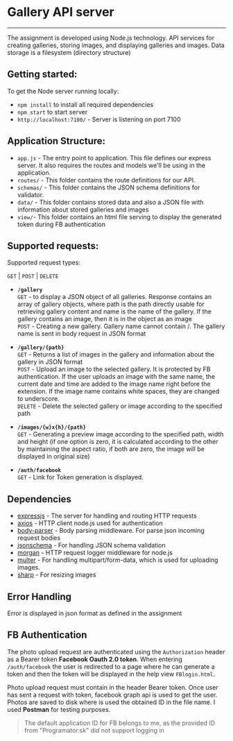 # Gallery API server
----
  The assignment is developed using Node.js technology. API services for creating galleries, storing images, and displaying galleries and images. Data storage is a filesystem (directory structure)

## Getting started:

To get the Node server running locally:

- `npm install` to install all required dependencies
- `npm start` to start server
- `http://localhost:7100/` - Server is listening on port 7100

## Application Structure:

- `app.js` - The entry point to application. This file defines our express server. It also requires the routes and models we'll be using in the application.
- `routes/` - This folder contains the route definitions for our API.
- `schemas/` - This folder contains the JSON schema definitions for validator.
- `data/` - This folder contains stored data and also a JSON file with information about stored galleries and images
- `view/`- This folder contains an html file serving to display the generated token during FB authentication

## Supported requests:
  
  Supported request types:

  `GET` | `POST` | `DELETE`

  * **`/gallery`**  
   `GET` - to display a JSON object of all galleries. Response contains an array of gallery objects, where path is the path directly usable for retrieving gallery content and name is the name of the gallery. If the gallery contains an image, then it is in the object as an image  
   `POST` - Creating a new gallery. Gallery name cannot contain /. The gallery name is sent in body request in JSON format
  
  * **`/gallery/{path}`**  
    `GET` - Returns a list of images in the gallery and information about the gallery in JSON format  
    `POST` - Upload an image to the selected gallery. It is protected by FB authentication. If the user uploads an image with the same name, the current date and time are added to the image name right before the extension. If the image name contains white spaces, they are changed to underscore.  
    `DELETE` - Delete the selected gallery or image according to the specified path
    
 * **`/images/{w}x{h}/{path}`**   
    `GET` - Generating a preview image according to the specified path, width and height (if one option is zero, it is calculated according to the other by maintaining the aspect ratio, if both are zero, the image will be displayed in original size)
 
 * **`/auth/facebook`**  
    `GET` - Link for Token generation is displayed.
  
    
## Dependencies

- [expressjs](https://github.com/expressjs/express) - The server for handling and routing HTTP requests
- [axios](https://github.com/axios/axios) - HTTP client node.js used for authentication
- [body-parser](https://github.com/expressjs/body-parser) - Body parsing middleware. For parse json incoming request bodies
- [jsonschema](github.com/tdegrunt/jsonschema) - For handling JSON schema validation
- [morgan](github.com/expressjs/morgan) - HTTP request logger middleware for node.js
- [multer](github.com/expressjs/multer) - For handling multipart/form-data, which is used for uploading images.
- [sharp](github.com/lovell/sharp) - For resizing images


## Error Handling

Error is displayed in json format as defined in the assignment

## FB Authentication

The photo upload request are authenticated using the `Authorization` header as a Bearer token **Facebook Oauth 2.0 token**. When entering `/auth/facebook` the user is redirected to a page where he can generate a token and then the token will be displayed in the help view `FBlogin.html`. 

Photo upload request must contain in the header Bearer token. Once user has sent a request with token, facebook graph api is used to get the user. Photos are saved to disk where is used the obtained ID in the file name. I used **Postman** for testing purposes.

>The default application ID for FB belongs to me, as the provided ID from "Programator.sk" did not support logging in
